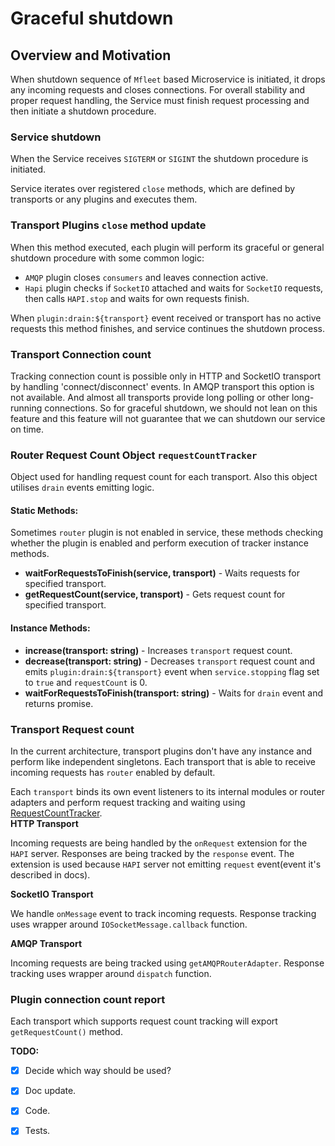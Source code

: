 # Graceful shutdown

## Overview and Motivation
When shutdown sequence of `Mfleet` based Microservice is initiated, it drops any incoming requests and closes connections.
For overall stability and proper request handling, the Service must finish request processing and then initiate a shutdown procedure.

### Service shutdown
When the Service receives `SIGTERM` or `SIGINT` the shutdown procedure is initiated.

Service iterates over registered `close` methods, which are defined by transports or any plugins and executes them.

### Transport Plugins `close` method update
When this method executed, each plugin will perform its graceful or general shutdown procedure with some common logic:
* `AMQP` plugin closes `consumers` and leaves connection active.
* `Hapi` plugin checks if `SocketIO` attached and waits for `SocketIO` requests, then calls `HAPI.stop` and waits for own requests finish.

When `plugin:drain:${transport}` event received or transport has no active requests this method finishes, and service continues the shutdown process.

### Transport Connection count
Tracking connection count is possible only in HTTP and SocketIO transport by handling 'connect/disconnect' events. 
In AMQP transport this option is not available.
And almost all transports provide long polling or other long-running connections.
So for graceful shutdown, we should not lean on this feature and this feature will not guarantee that we can shutdown 
our service on time.

### Router Request Count Object `requestCountTracker`
Object used for handling request count for each transport. Also this object utilises `drain` events emitting logic.

#### Static Methods:
Sometimes `router` plugin is not enabled in service, these methods checking whether the plugin is enabled and perform execution of tracker instance methods.

  - **waitForRequestsToFinish(service, transport)** - Waits requests for specified transport.
  - **getRequestCount(service, transport)** - Gets request count for specified transport.
#### Instance Methods:
- **increase(transport: string)** - Increases `transport` request count.
- **decrease(transport: string)** - Decreases `transport` request count and emits `plugin:drain:${transport}`
    event when `service.stopping` flag set to `true` and `requestCount` is 0. 
- **waitForRequestsToFinish(transport: string)** - Waits for `drain` event and returns promise.



### Transport Request count
In the current architecture, transport plugins don't have any instance and perform like independent singletons.
Each transport that is able to receive incoming requests has `router` enabled by default.

Each `transport` binds its own event listeners to its internal modules or router adapters and perform request tracking and waiting using [RequestCountTracker](#router-request-count-object-requestcounttracker).     
**HTTP Transport**

Incoming requests are being handled by the `onRequest` extension for the `HAPI` server.
Responses are being tracked by the `response` event. The extension is used because `HAPI` server not emitting `request` event(event it's described in docs).

**SocketIO Transport**

We handle `onMessage` event to track incoming requests. 
Response tracking uses wrapper around `IOSocketMessage.callback` function.

**AMQP Transport**

Incoming requests are being tracked using `getAMQPRouterAdapter`.
Response tracking uses wrapper around `dispatch` function.
    

### Plugin connection count report
Each transport which supports request count tracking will export `getRequestCount()` method.

**TODO:**
* [x] Decide which way should be used?
* [x] Doc update.
* [x] Code.
* [x] Tests.

